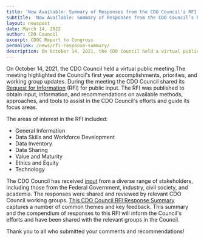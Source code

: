 ```yaml
---
title: 'Now Available: Summary of Responses from the CDO Council’s RFI'
subtitle: 'Now Available: Summary of Responses from the CDO Council’s RFI'
layout: newspost
date: March 14, 2022
author: CDO Council
excerpt: CDOC Report to Congress
permalink: /news/rfi-response-summary/
description: On October 14, 2021, the CDO Council held a virtual public meeting.The meeting highlighted the Council's first year accomplishments, priorities, and working group updates...
---
```

On October 14, 2021, the CDO Council held a virtual public meeting.The meeting highlighted the Council's first year accomplishments, priorities, and working group updates. During the meeting the CDO Council shared its <a href="https://www.federalregister.gov/documents/2021/10/14/2021-22267/office-of-shared-solutions-and-performance-improvement-osspi-chief-data-officers-council-cdo-request">Request for Information</a> (RFI) for public input. The RFI was published to obtain input, information, and recommendations on available methods, approaches, and tools to assist in the CDO Council's efforts and guide its focus areas. 

The areas of interest in the RFI included:
- General Information
- Data Skills and Workforce Development
- Data Inventory
- Data Sharing
- Value and Maturity
- Ethics and Equity
- Technology

The CDO Council has received <a href="https://www.regulations.gov/document/GSA-GSA-2021-0021-0001/comment">input</a> from a diverse range of stakeholders, including those from the Federal Government, industry, civil society, and academia. The responses were shared and reviewed by relevant CDO Council working groups. <a href="{{ site.baseurl }}/assets/documents/Summary_of_CDOC_RFI_Responses_Feb_22.pdf">This CDO Council RFI Response Summary</a> captures a number of common themes and key feedback. This summary and the compendium of responses to this RFI will inform the Council's efforts and have been shared with the relevant groups in the Council.

Thank you to all who submitted your comments and recommendations!
